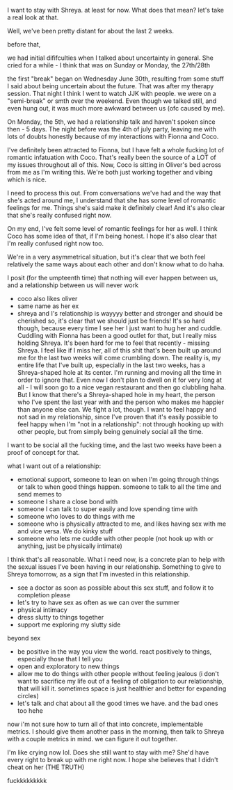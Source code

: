 I want to stay with Shreya. at least for now. What does that mean? let's take a real look at that.

Well, we've been pretty distant for about the last 2 weeks. 


before that, 

we had initial dififculties when I talked about uncertainty in general. She cried for a while - I think that was on Sunday or Monday, the 27th/28th


the first "break" began on Wednesday June 30th, resulting from some stuff I said about being uncertain about the future. That was after my therapy session. That night I think I went to watch JJK with people. 
we were on a "semi-break" or smth over the weekend. Even though we talked still, and even hung out, it was much more awkward between us (ofc caused by me).

On Monday, the 5th, we had a relationship talk and haven't spoken since then - 5 days. The night before was the 4th of july party, leaving me with lots of doubts honestly because of my interactions with Fionna and Coco.

I've definitely been attracted to Fionna, but I have felt a whole fucking lot of romantic infatuation with Coco. That's really been the source of a LOT of my issues throughout all of this. Now, Coco is sitting in Oliver's bed across from me as I'm writing this. We're both just working together and vibing which is nice.

I need to process this out. From conversations we've had and the way that she's acted around me, I understand that she has some level of romantic feelings for me. Things she's said make it definitely clear! And it's also clear that she's really confused right now.

On my end, I've felt some level of romantic feelings for her as well. I think Coco has some idea of that, if I'm being honest. I hope it's also clear that I'm really confused right now too.

We're in a very asymmetrical situation, but it's clear that we both feel relatively the same ways about each other and don't know what to do haha.

I posit (for the umpteenth time) that nothing will ever happen between us, and a relationship between us will never work
- coco also likes oliver
- same name as her ex
- shreya and I's relationship is wayyyy better and stronger and should be cherished
so, it's clear that we should just be friends! It's so hard though, because every time I see her I just want to hug her and cuddle. Cuddling with Fionna has been a good outlet for that, but I really miss holding Shreya. It's been hard for me to feel that recently - missing Shreya. I feel like if I miss her, all of this shit that's been built up around me for the last two weeks will come crumbling down. The reality is, my entire life that I've built up, especially in the last two weeks, has a Shreya-shaped hole at its center. I'm running and moving all the time in order to ignore that. Even now I don't plan to dwell on it for very long at all - I will soon go to a nice vegan restaurant and then go clubbling haha. But I know that there's a Shreya-shaped hole in my heart, the person who I've spent the last year with and the person who makes me happier than anyone else can. We fight a lot, though. I want to feel happy and not sad in my relationship, since I've proven that it's easily possible to feel happy when I'm "not in a relationship": not through hooking up with other people, but from simply being genuinely social all the time.

I want to be social all the fucking time, and the last two weeks have been a proof of concept for that.



what I want out of a relationship:

- emotional support, someone to lean on when I'm going through things or talk to when good things happen. someone to talk to all the time and send memes to
- someone I share a close bond with
- someone I can talk to super easily and love spending time with
- someone who loves to do things with me
- someone who is physically attracted to me, and likes having sex with me and vice versa. We do kinky stuff
- someone who lets me cuddle with other people (not hook up with or anything, just be physically intimate)



I think that's all reasonable. What i need now, is a concrete plan to help with the sexual issues I've been having in our relationship. Something to give to Shreya tomorrow, as a sign that I'm invested in this relationship.

- see a doctor as soon as possible about this sex stuff, and follow it to completion please
- let's try to have sex as often as we can over the summer
- physical intimacy
- dress slutty to things together
- support me exploring my slutty side



beyond sex
- be positive in the way you view the world. react positively to things, especially those that I tell you
- open and exploratory to new things
- allow me to do things with other people without feeling jealous (i don't want to sacrifice my life out of a feeling of obligation to our relationship, that will kill it. sometimes space is just healthier and better for expanding circles)
- let's talk and chat about all the good times we have. and the bad ones too hehe

now i'm not sure how to turn all of that into concrete, implementable metrics. I should give them another pass in the morning, then talk to Shreya with a couple metrics in mind. we can figure it out together.

I'm like crying now lol. Does she still want to stay with me? She'd have every right to break up with me right now. I hope she believes that I didn't cheat on her (THE TRUTH)

 

fuckkkkkkkkk